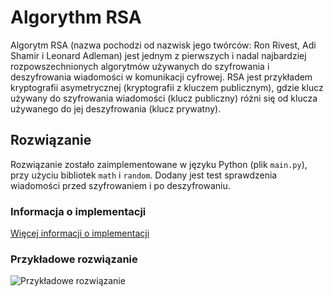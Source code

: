 # Algorythm RSA

Algorytm RSA (nazwa pochodzi od nazwisk jego twórców: Ron Rivest, Adi Shamir i Leonard Adleman) jest jednym z pierwszych i nadal najbardziej rozpowszechnionych algorytmów używanych do szyfrowania i deszyfrowania wiadomości w komunikacji cyfrowej. RSA jest przykładem kryptografii asymetrycznej (kryptografii z kluczem publicznym), gdzie klucz używany do szyfrowania wiadomości (klucz publiczny) różni się od klucza używanego do jej deszyfrowania (klucz prywatny).

## Rozwiązanie 
Rozwiązanie zostało zaimplementowane w języku Python (plik `main.py`), przy użyciu bibliotek `math` i `random`. Dodany jest test sprawdzenia wiadomości przed szyfrowaniem i po deszyfrowaniu.

### Informacja o implementacji
[Więcej informacji o implementacji]()
### Przykładowe rozwiązanie 
![Przykładowe rozwiązanie]()
